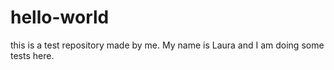# hello-world
this is a test repository made by me.
My name is Laura and I am doing some tests here. 
